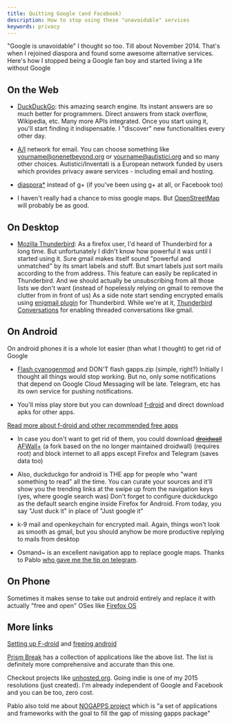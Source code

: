 ```yaml
---
title: Quitting Google (and Facebook)
description: How to stop using these "unavoidable" services
keywords: privacy
---
```

"Google is unavoidable"
I thought so too. Till about November 2014. That's when I rejoined diaspora and found some awesome alternative services. Here's how I stopped being a Google fan boy and started living a life without Google

## On the Web ##

* [DuckDuckGo](https://duckduckgo.com): this amazing search engine. Its instant answers are so much better for programmers. Direct answers from stack overflow, Wikipedia, etc. Many more APIs integrated. Once you start using it, you'll start finding it indispensable. I "discover" new functionalities every other day.

* [A/I](http://autistici.org/) network for email. You can choose something like yourname@onenetbeyond.org or yourname@autistici.org and so many other choices.
Autistici/Inventati is a European network funded by users which provides privacy aware services - including email and hosting.

* [diaspora*](https://diasporafoundation.org/) instead of g+ (if you've been using g+ at all, or Facebook too)

* I haven't really had a chance to miss google maps. But [OpenStreetMap](https://www.openstreetmap.org/) will probably be as good.


## On Desktop ##

* [Mozilla Thunderbird](https://mozilla.org/thunderbird): As a firefox user, I'd heard of Thunderbird for a long time. But unfortunately I didn't know how powerful it was until I started using it.
Sure gmail makes itself sound "powerful and unmatched" by its smart labels and stuff. But smart labels just sort mails according to the from address. This feature can easily be replicated in Thunderbird. And we should actually be unsubscribing from all those lists we don't want (instead of hopelessly relying on gmail to remove the clutter from in front of us)
As a side note start sending encrypted emails using [enigmail plugin](https://enigmail.net/) for Thunderbird.
While we're at it, [Thunderbird Conversations](https://addons.mozilla.org/thunderbird/addon/gmail-conversation-view/) for enabling threaded conversations like gmail.

## On Android ##

On android phones it is a whole lot easier (than what I thought) to get rid of Google
* [Flash cyanogenmod](forum.xda-developers.com/) and DON'T flash gapps.zip (simple, right?)
Initially I thought all things would stop working. But no, only some notifications that depend on Google Cloud Messaging will be late. Telegram, etc has its own service for pushing notifications. 

* You'll miss play store but you can download [f-droid](http://f-droid.org/) and direct download apks for other apps.

[Read more about f-droid and other recommended free apps](/f-droid/)

* In case you don't want to get rid of them, you could download <del>[droidwall](https://code.google.com/p/droidwall/)</del> [AFWall+](https://github.com/ukanth/afwall/) (a fork based on the no longer maintained droidwall) (requires root) and block internet to all apps except Firefox and Telegram (saves data too)

* Also, duckduckgo for android is THE app for people who "want something to read" all the time. You can curate your sources and it'll show you the trending links at the swipe up from the navigation keys (yes, where google search was)
Don't forget to configure duckduckgo as the default search engine inside Firefox for Android. From today, you say "Just duck it" in place of "Just google it"

* k-9 mail and openkeychain for encrypted mail. Again, things won't look as smooth as gmail, but you should anyhow be more productive replying to mails from desktop

* Osmand~ is an excellent navigation app to replace google maps. Thanks to Pablo [who gave me the tip on telegram](/about/#contact).

## On Phone ##

Sometimes it makes sense to take out android entirely and replace it with actually "free and open" OSes like [Firefox OS](https://developer.mozilla.org/Firefox_OS)

## More links ##

[Setting up F-droid](/f-droid/) and [freeing android](/free-android/)

[Prism Break](http://prism-break.org) has a collection of applications like the above list. The list is definitely more comprehensive and accurate than this one.

Checkout projects like [unhosted.org](http://unhosted.org/). Going indie is one of my 2015 resolutions (just created). I'm already independent of Google and Facebook and you can be too, zero cost.

Pablo also told me about [NOGAPPS project](http://forum.xda-developers.com/showthread.php?t=1715375) which is "a set of applications and frameworks with the goal to fill the gap of missing gapps package"
